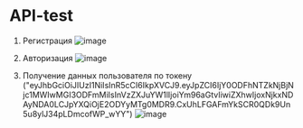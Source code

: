 # API-test

1. Регистрация
![image](https://github.com/codikDodik/API-test/assets/124913268/0d8c8d5b-9c64-4227-9b44-d162258640f8)

2. Авторизация
![image](https://github.com/codikDodik/API-test/assets/124913268/0c2fed91-0be2-43bf-890a-28eb1b2be3fc)

3. Получение данных пользователя по токену ("eyJhbGciOiJIUzI1NiIsInR5cCI6IkpXVCJ9.eyJpZCI6IjY0ODFhNTZkNjBjNjc1MWIwMGI3ODFmMiIsInVzZXJuYW1lIjoiYm96aGtvIiwiZXhwIjoxNjkxNDAyNDA0LCJpYXQiOjE2ODYyMTg0MDR9.CxUhLFGAFmYkSCR0QDk9Un5u8ylJ34pLDmcofWP_wYY")
![image](https://github.com/codikDodik/API-test/assets/124913268/08024750-a597-4400-a8f2-a3bcc57aaed9)
